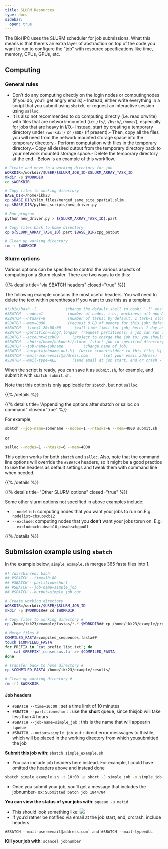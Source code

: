 ```yaml
---
title: SLURM Resources
type: docs
sidebar:
  open: true
---
```


The BioHPC uses the SLURM scheduler for job submissions. What this means is that there's an extra layer of abstraction on top of the code you want to run to configure the "job" with resource specifications like time, memory, CPUs, GPUs, etc.

## Computing
### General rules
- Don’t do any computing directly on the login nodes or computingnodes (if you do, you’ll get angry emails).- Instead, either write everything in a script that you submit   using `sbatch`, or request an interactive session using   `salloc`.
- It is also not recommended to do computing directly (i.e. read orwrite) with files that are network-mounted (i.e. `/fs/`, `/bscb/`,`/home/`), especially for jobs that are heavy in I/O.- Instead, start by creating a temporary directory under   `/workdir/` or `/SSD/` (if present).- Then, copy all the files you will need from the network mounted   storage space into the temporary directory.- Perform computation with files in the temporary directory.- Copy all desired output from the temporary directory back to   your network mounted storage space.- Delete the temporary directory at the end.- Below is an example of this workflow.

```bash
# Create and move to a working directory for job
WORKDIR=/workdir/$USER/$SLURM_JOB_ID-$SLURM_ARRAY_TASK_ID
mkdir -p $WORKDIR
cd $WORKDIR

# Copy files to working directory
BASE_DIR=/home/ikk23
cp $BASE_DIR/slim_files/merged_same_site_spatial.slim .
cp $BASE_DIR/python_scripts/new_driver.py .

# Run program
python new_driver.py > ${SLURM_ARRAY_TASK_ID}.part

# Copy files back to home directory
cp ${SLURM_ARRAY_TASK_ID}.part $BASE_DIR/zpg_output

# Clean up working directory
rm -r $WORKDIR
```

### Slurm options

Various options can be specified to control the various aspects of
computing on a Slurm cluster. There are two ways to do this:

{{% details title="via SBATCH headers" closed="true" %}}

The following example contains the most useful headers. You will need to
delete the text within parentheses if you want to use this as a
template.

```bash filename={"example SLURM headers"}
#!/bin/bash -l             (change the default shell to bash; '-l' ensures your .bashrc will be sourced in, thus setting the login environment)
#SBATCH --nodes=1           (number of nodes, i.e., machines; all non-MPI jobs *must* run on a single node, i.e., '--nodes=1' must be given here)
#SBATCH --ntasks=8          (number of tasks; by default, 1 task=1 slot=1 thread)
#SBATCH --mem=8000          (request 8 GB of memory for this job; default is 1GB per job; here: 8)
#SBATCH --time=1-20:00:00      (wall-time limit for job; here: 1 day and 20 hours)
#SBATCH --partition=long7,long30  (request partition(s) a job can run in; here: long7 and lon30 partition)
#SBATCH --account=bscb09      (project to charge the job to; you should be a member of at least one of 6 projects: ak735_0001,bscb01,bscb02,bscb03,bscb09,bscb10)
#SBATCH --chdir=/home/bukowski/slurm  (start job in specified directory; default is the directory in which sbatch was invoked)
#SBATCH --job-name=jobname         (change name of job)
#SBATCH --output=jobname.out.%j  (write stdout+stderr to this file; %j willbe replaced by job ID)
#SBATCH --mail-user=email@address.com       (set your email address)
#SBATCH --mail-type=ALL       (send email at job start, end or crash - do not use if this is going to generate thousands of e-mails!)
```

When the script is ready, you can save it as `submit.sh`, for example,
and submit it with `sbatch submit.sh`.

Note that this option is only applicable for `sbatch`, but not `salloc`.

{{% /details %}}

{{% details title="Appending the options after sbatch or salloc on command" closed="true" %}}

For example,

```bash
sbatch --job-name=somename --nodes=1 --ntasks=6 --mem=4000 submit.sh
```

or

```bash
salloc --nodes=1 --ntasks=6 --mem=4000
```

This option works for both `sbatch` and `salloc`. Also, note that the
command line options will override the `#SBATCH` headers, so it might be
a good practice to use the headers as default settings and tweak them
with command line when needed.

{{% /details %}}

{{% details title="Other SLURM options" closed="true" %}}

Some other slurm options not specified in above examples include:

- `--nodelist`: computing nodes that you want your jobs to run on.E.g.`--nodelist=cbsubscb12`
- `--exclude`: computing nodes that you **don’t** want your jobs torun on. E.g. `--exclude=cbsubscb10,cbsubscbgpu01`

{{% /details %}}


## Submission example using `sbatch`
In the example below, `simple_example.sh` merges 365 fasta files into 1.

```bash {filename="simple_example.sh"}
#! /usr/bin/env bash
## #SBATCH --time=10:00
## #SBATCH --partition=short
## #SBATCH --job-name=simple_job
## #SBATCH --output=simple_job.out

# Create working directory
WORKDIR=/workdir/$USER/$SLURM_JOB_ID
mkdir -p $WORKDIR## cd $WORKDIR

# Copy files to working directory #
cp /home/ikk23/example/fastas/*.* $WORKDIR## cp /home/ikk23/example/prefix_list.txt $WORKDIR

# Merge files #
COMPILED_FASTA=compiled_sequences.fasta##
touch $COMPILED_FASTA
for PREFIX in `cat prefix_list.txt`; do
    cat $PREFIX'_consensus.fa' >> $COMPILED_FASTA
done

# Transfer back to home directory #
cp $COMPILED_FASTA /home/ikk23/example/results/

# Clean up working directory #
rm -rf $WORKDIR
```

#### Job headers
- `#SBATCH --time=10:00` : set a time limit of 10 minutes
- `#SBATCH --partition=short` : use the **short** queue, since thisjob will take less than 4 hours
- `#SBATCH --job-name=simple_job` : this is the name that will appearin `squeue`
- `#SBATCH --output=simple_job.out` : direct error messsages to thisfile, which will be placed in the working directory from which yousubmitted the job

**Submit this job with**: `sbatch simple_example.sh`

- You can include job headers here instead. For example, I could have omitted the headers above and instead done
```bash
sbatch simple_example.sh -t 10:00 -p short -J simple_job -o simple_job.out
```
- Once you submit your job, you’ll get a message that includes the jobnumber- ex: `Submitted batch job 1844784`

**You can view the status of your jobs with**: `squeue -u netid`

- This should look something like: ![](resources/job_status.png)
- If you’d rather be notified via email at the job start, end, orcrash, include headers 
```
#SBATCH --mail-user=email@address.com` and`#SBATCH --mail-type=ALL
```
**Kill your job with**: `scancel jobnumber`
